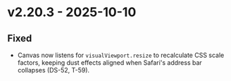 # v2.20.3 - 2025-10-10

## Fixed
- Canvas now listens for `visualViewport.resize` to recalculate CSS scale factors, keeping dust effects aligned when Safari's address bar collapses (DS-52, T-59).
